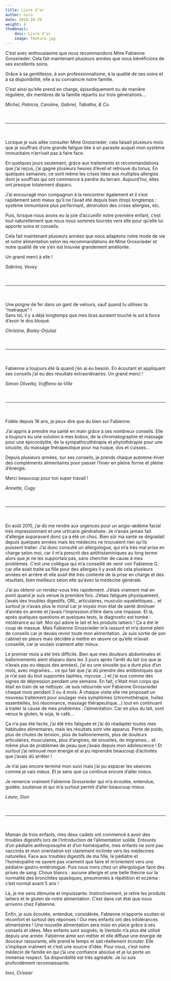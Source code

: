 ```yaml
---
title: Livre d’or
author: nico
date: 2018-10-28
weight: 4
thumbnail:
    desc: Livre d’or
    image: feature.jpg
---
```


C’est avec enthousiasme que nous recommandons Mme Fabienne Grossrieder. Cela fait maintenant plusieurs années que nous bénéficions de ses excellents soins.

Grâce à sa gentillesse, à son professionnalisme, à la qualité de ses soins et à sa disponibilité, elle a su convaincre notre famille.

C’est ainsi qu’elle prend en charge, épisodiquement ou de manière régulière, dix membres de la famille répartis sur trois générations...

*Michel, Patricia, Caroline, Gabriel, Tabatha, & Co.*

<hr style="margin:50px 0" />


Lorsque je suis allée consulter Mme Grossrieder, cela faisait plusieurs mois que je souffrais d’une grande fatigue liée à un parasite auquel mon système immunitaire n’arrivait pas à faire face.

En quelques jours seulement, grâce aux traitements et recommandations que j’ai reçus, j’ai gagné plusieurs heures d’éveil et retrouvé du tonus. En quelques semaines, ce sont même les crises liées aux multiples allergies dont je souffrais qui ont commencé à perdre du terrain. Aujourd’hui, elles ont presque totalement disparu.

J’ai encouragé mon compagnon à la rencontrer également et il s’est rapidement senti mieux qu’il ne l’avait été depuis bien (trop) longtemps : système immunitaire plus performant, diminution des crises allergies, etc.

Puis, lorsque nous avons eu la joie d’accueillir notre première enfant, c’est tout naturellement que nous nous sommes tournés vers elle pour qu’elle lui apporte soins et conseils.

Cela fait maintenant plusieurs années que nous adaptons notre mode de vie et notre alimentation selon les recommandations de Mme Grossrieder et notre qualité de vie s’en est trouvée grandement améliorée.

Un grand merci à elle !

*Sabrina, Vevey*

<hr style="margin:50px 0" />



Une poigne de fer dans un gant de velours, sauf quand tu utilises ta “matraque” !<br/>Sans toi, il y a déjà longtemps que mes bras auraient touché le sol à force d’avoir le dos bloqué.

*Christine, Bioley-Orjulaz*

<hr style="margin:50px 0" />



Fabienne a toujours été là quand j’en ai eu besoin. En écoutant et appliquant ses conseils j’ai eu des résultats extraordinaires. Un grand merci !

*Simon Olivetta, Vufflens-la-Ville*

<hr style="margin:50px 0" />



Fidèle depuis 16 ans, je peux dire que du bien sur Fabienne.

J’ai appris à prendre ma santé en main grâce à ses nombreux conseils. Elle a toujours eu une solution à mes bobos, de la chromatographie et massage pour une épicondylite, de la sympathicothérapie et phytothérapie pour une sinusite, du massage thérapeutique pour ma nuque, dos et cuisses...

Depuis plusieurs années, sur ses conseils, je prends chaque automne-hiver des compléments alimentaires pour passer l’hiver en pleine forme et pleine d’énergie.

Merci beaucoup pour ton super travail !

*Annette, Cugy*


<hr style="margin:50px 0" />



En août 2015, j’ai dû me rendre aux urgences pour un angio-œdème facial très impressionnant et une urticaire généralisée. Je n’avais jamais fait d’allergie auparavant donc ça a été un choc. Bien sûr ma santé se dégradait depuis quelques années mais les médecins ne trouvaient rien qu’ils puissent traiter. J’ai donc consulté un allergologue, qui m’a très mal prise en charge selon moi, car il m’a prescrit des antihistaminiques au long terme alors que je ne les supportais pas, sans chercher de cause à mes problèmes. C’est une collègue qui m’a conseillé de venir voir Fabienne G. car elle avait traité sa fille pour des allergies il y avait de cela plusieurs années en arrière et elle avait été très contente de la prise en charge et des résultats, bien meilleurs selon elle qu’avec la médecine générale.

J’ai pu obtenir un rendez-vous très rapidement. J’étais vraiment mal en point quand je suis venue la première fois. J’étais fatiguée physiquement, j’avais des troubles digestifs, ORL, articulaires, musculo-squelettiques… et surtout je n’avais plus le moral car je voyais mon état de santé diminuer d’année en année et j’avais l’impression d’être dans une impasse.
Et là, après quelques questions et quelques tests, le diagnostic est tombé : intolérance au lait. Moi qui adore le lait et les produits laitiers ! Ça a été le coup de massue.
Mais Fabienne Grossrieder m’a rassuré et m’a donné plein de conseils car je devais revoir toute mon alimentation. Je suis sortie de son cabinet en pleurs mais décidée à mettre en œuvre ce qu’elle m’avait conseillé, car je voulais vraiment aller mieux.

Le premier mois a été très difficile. Bien que mes douleurs abdominales et ballonnements aient disparu dans les 3 jours après l’arrêt du lait (ce que je n’avais pas eu depuis des années), j’ai eu une sinusite qui a duré plus d’un mois, avec migraines… ce qui fait que j’ai dû prendre des antibiotiques que je n’ai pas du tout supportés (aphtes, mycose…) et j’ai eus comme des signes de dépression pendant une semaine. En fait, c’était mon corps qui était en train de se nettoyer.
Je suis retournée voir Fabienne Grossrieder chaque mois pendant 3 ou 4 mois. À chaque visite elle me proposait un nouveau traitement pour soulager mes symptômes (chromothérapie, huiles essentielles, bio résonnance, massage thérapeutique...) tout en continuant à traiter la cause de mes problèmes : l’alimentation. Car en plus du lait, sont venus le gluten, le soja, le café...

Ça n’a pas été facile, j’ai été très fatiguée et j’ai dû réadapter toutes mes habitudes alimentaires, mais les résultats sont vite apparus. Perte de poids, plus de chutes de tension, plus de ballonnements, plus de douleurs articulaires, musculaires, plus d’angines, de sinusites, de migraines… et même plus de problèmes de peau que j’avais depuis mon adolescence ! Et surtout j’ai retrouvé mon énergie et ai pu reprendre beaucoup d’activités que j’avais dû arrêter !

Je n’ai pas encore terminé mon suivi mais j’ai pu espacer les séances comme je vais mieux. Et je sens que ça continue encore d’aller mieux.

Je remercie vraiment Fabienne Grossrieder qui m’a écoutée, entendue, guidée, soutenue et qui m’a surtout permit d’aller beaucoup mieux.

*Laure, Sion*

<hr style="margin:50px 0" />



Maman de trois enfants, mes deux cadets ont commencé à avoir des troubles digestifs lors de l’introduction de l’alimentation solide. Entourés d’un pédiatre anthroposophe et d’un homéopathe, mes enfants ne sont pas vaccinés et mon orientation est clairement inclinée vers les médecines naturelles. Face aux troubles digestifs de ma fille, le pédiatre et l’homéopathe ne savent pas vraiment que faire et m’orientent vers une pédiatre-gastro-entérologue. Puis nous irons chez un allergologue faire des prises de sang. Choux blancs : aucune allergie et une belle théorie sur la normalité des bronchites spastiques, pneumonies à répétition et eczéma : c’est normal avant 5 ans !

Là, je me sens démunie et impuissante. Instinctivement, je retire les produits laitiers et le gluten de notre alimentation. C’est dans cet état que nous arrivons chez Fabienne.

Enfin, je suis écoutée, entendue, considérée, Fabienne m’apporte soutien et réconfort et surtout des réponses ! Oui mes enfants ont des intolérances alimentaires ! Une nouvelle alimentation sera mise en place grâce à ses conseils et idées. Mes enfants sont soignés, le Ventolin n’a plus été utilisé depuis une année.
Fabienne aime son métier et elle diffuse une énergie de douceur rassurante, elle prend le temps et sait réellement écouter. Elle s’implique vraiment et c’est une source d’idée. Pour nous, c’est notre médecin de famille en qui j’ai une confiance absolue et je lui porte un immense respect. Sa disponibilité est très agréable. Je lui suis profondément reconnaissante.

*Ines, Crissier*
